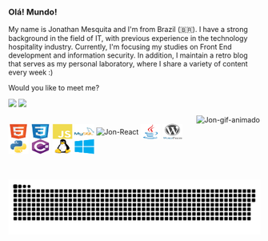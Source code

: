 ### Olá! Mundo!

My name is Jonathan Mesquita and I'm from Brazil (🇧🇷). I have a strong background in the field of IT, with previous experience in the technology hospitality industry. Currently, I'm focusing my studies on Front End development and information security. In addition, I maintain a retro blog that serves as my personal laboratory, where I share a variety of content every week :)

Would you like to meet me?

  <a href="https://www.instagram.com/jonathanmesquitas/" target="_blank"><img src="https://img.shields.io/badge/-Instagram-%23E4405F?style=for-the-badge&logo=instagram&logoColor=white" target="_blank"></a>
  <a href="https://www.linkedin.com/in/jonathanmesquita/" target="_blank"><img src="https://img.shields.io/badge/-LinkedIn-%230077B5?style=for-the-badge&logo=linkedin&logoColor=white" target="_blank"></a>
    <div  style="display: inline_block"> 
    <a href="https://github.com/jonathanmesquita">
    <img align="right" alt="Jon-gif-animado"  height="128" width="128" src="https://cdn.discordapp.com/attachments/875378941878206517/1120483574265679943/jon_room_02.gif?ex=66999a25&is=669848a5&hm=045cac3b588dc50f7fa57ff5826ee7fb05a1d463b2d90f91d433173d6677b3c8&">
    </a>
  </div>
 

 
<div style="display: inline_block"><br>
  <img align="center" alt="Jon-HTML" height="30" width="40" src="https://raw.githubusercontent.com/devicons/devicon/master/icons/html5/html5-original.svg">
  <img align="center" alt="Jon-CSS" height="30" width="40" src="https://raw.githubusercontent.com/devicons/devicon/master/icons/css3/css3-original.svg">
  <img align="center" alt="Jon-Js" height="30" width="40" src="https://raw.githubusercontent.com/devicons/devicon/master/icons/javascript/javascript-plain.svg">
  <img align="center" alt="Jon-MySql" height="30" width="40" src="https://raw.githubusercontent.com/devicons/devicon/9f4f5cdb393299a81125eb5127929ea7bfe42889/icons/mysql/mysql-original-wordmark.svg">  
  <img align="center" alt="Jon-React" height="30" width="40" src="https://cdn.jsdelivr.net/gh/devicons/devicon/icons/react/react-original.svg">
  <img align="center" alt="Jon-Java" height="30" width="40" src="https://raw.githubusercontent.com/devicons/devicon/9f4f5cdb393299a81125eb5127929ea7bfe42889/icons/java/java-original.svg"> 
  <img align="center" alt="Jon-WordPress" height="30" width="40" src="https://raw.githubusercontent.com/devicons/devicon/9f4f5cdb393299a81125eb5127929ea7bfe42889/icons/wordpress/wordpress-original.svg">
  <img align="center" alt="Jon-Python" height="30" width="40" src="https://raw.githubusercontent.com/devicons/devicon/master/icons/python/python-original.svg">
  <img align="center" alt="Jon-Csharp" height="30" width="40" src="https://raw.githubusercontent.com/devicons/devicon/master/icons/csharp/csharp-original.svg">
  <img align="center" alt="Jon-Linux" height="30" width="40" src="https://raw.githubusercontent.com/devicons/devicon/9f4f5cdb393299a81125eb5127929ea7bfe42889/icons/linux/linux-original.svg">
  <img align="center" alt="Jon-Windows" height="30" width="40" src="https://raw.githubusercontent.com/devicons/devicon/9f4f5cdb393299a81125eb5127929ea7bfe42889/icons/windows8/windows8-original.svg">
</div>
  
  ##
 

 ![Snake animation](https://github.com/jonathanmesquita/jonathanmesquita/blob/output/github-contribution-grid-snake.svg)
 
</div>
